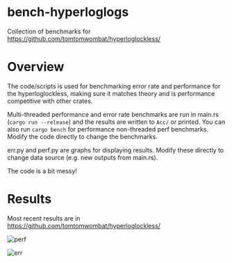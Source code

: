 # bench-hyperloglogs
Collection of benchmarks for https://github.com/tomtomwombat/hyperloglockless/

# Overview

The code/scripts is used for benchmarking error rate and performance for the hyperloglockless, making sure it matches theory and is performance competitive with other crates.

Multi-threaded performance and error rate benchmarks are run in main.rs (`cargo run --release`) and the results are written to `Acc/` or printed. You can also run `cargo bench` for performance non-threaded perf benchmarks. Modify the code directly to change the benchmarks.

err.py and perf.py are graphs for displaying results. Modify these directly to change data source (e.g. new outputs from main.rs).

The code is a bit messy!


# Results

Most recent results are in https://github.com/tomtomwombat/hyperloglockless/

![perf](https://github.com/user-attachments/assets/706b34a4-6764-48cc-84d2-168259797031)

![err](https://github.com/user-attachments/assets/e53ab8db-cfe8-4b35-9e28-6b872c268f8f)
